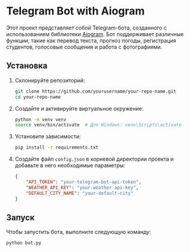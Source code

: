# Telegram Bot with Aiogram

Этот проект представляет собой Telegram-бота, созданного с использованием библиотеки [Aiogram](https://github.com/aiogram/aiogram). Бот поддерживает различные функции, такие как перевод текста, прогноз погоды, регистрация студентов, голосовые сообщения и работа с фотографиями.

## Установка

1. Склонируйте репозиторий:

    ```bash
    git clone https://github.com/yourusername/your-repo-name.git
    cd your-repo-name
    ```

2. Создайте и активируйте виртуальное окружение:

    ```bash
    python -m venv venv
    source venv/bin/activate  # Для Windows: venv\Scripts\activate
    ```

3. Установите зависимости:

    ```bash
    pip install -r requirements.txt
    ```

4. Создайте файл `config.json` в корневой директории проекта и добавьте в него необходимые параметры:

    ```json
    {
        "API_TOKEN": "your-telegram-bot-api-token",
        "WEATHER_API_KEY": "your-weather-api-key",
        "DEFAULT_CITY_NAME": "your-default-city"
    }
    ```

## Запуск

Чтобы запустить бота, выполните следующую команду:

```bash
python bot.py
